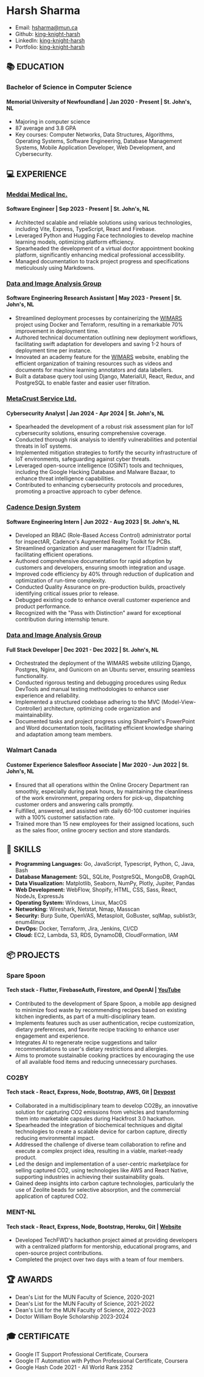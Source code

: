 # **Harsh Sharma**

- Email: <hsharma@mun.ca>
- Github: [king-knight-harsh](https://github.com/king-knight-harsh)
- LinkedIn: [king-knight-harsh](https://www.linkedin.com/in/king-knight-harsh/)
- Portfolio: [king-knight-harsh](https://hsharma.info)

## **📚 EDUCATION**

### **Bachelor of Science in Computer Science**

#### Memorial University of Newfoundland | Jan 2020 - Present | St. John's, NL

- Majoring in computer science
- 87 average and 3.8 GPA
- Key courses: Computer Networks, Data Structures, Algorithms, Operating Systems, Software Engineering, Database Management Systems, Mobile Application Developer, Web Development, and Cybersecurity.

## **💻 EXPERIENCE**

### **[Meddai Medical Inc.](https://www.meddai.ca/)**

#### Software Engineer | Sep 2023 - Present | St. John's, NL

- Architected scalable and reliable solutions using various technologies, including Vite, Express, TypeScript, React and Firebase.
- Leveraged Python and Hugging Face technologies to develop machine learning models, optimizing platform efficiency.
- Spearheaded the development of a virtual doctor appointment booking platform, significantly enhancing medical professional accessibility.
- Managed documentation to track project progress and specifications meticulously using Markdowns.

### **[Data and Image Analysis Group](https://diaglab.cs.mun.ca/)**

#### Software Engineering Research Assistant | May 2023 - Present | St. John's, NL

- Streamlined deployment processes by containerizing the [WIMARS](https://wimars.from-ca.net/) project using Docker and Terraform, resulting in a remarkable 70% improvement in deployment time.
- Authored technical documentation outlining new deployment workflows, facilitating swift adaptation for developers and saving 1-2 hours of deployment time per instance.
- Innovated an academy feature for the [WIMARS](https://wimars.from-ca.net/) website, enabling the efficient organization of training resources such as videos and documents for machine learning annotators and data labellers.
- Built a database query tool using Django, MaterialUI, React, Redux, and PostgreSQL to enable faster and easier user filtration.

### **[MetaCrust Service Ltd.](https://www.metacrust.ca/)**

#### Cybersecurity Analyst | Jan 2024 - Apr 2024 | St. John's, NL

- Spearheaded the development of a robust risk assessment plan for IoT cybersecurity solutions, ensuring comprehensive coverage.
- Conducted thorough risk analysis to identify vulnerabilities and potential threats in IoT systems.
- Implemented mitigation strategies to fortify the security infrastructure of IoT environments, safeguarding against cyber threats.
- Leveraged open-source intelligence (OSINT) tools and techniques, including the Google Hacking Database and Malware Bazaar, to enhance threat intelligence capabilities.
- Contributed to enhancing cybersecurity protocols and procedures, promoting a proactive approach to cyber defence.

### **[Cadence Design System](https://www.cadence.com/)**

#### Software Engineering Intern | Jun 2022 - Aug 2023 | St. John's, NL

- Developed an RBAC (Role-Based Access Control) administrator portal for inspectAR, Cadence's Augmented Reality Toolkit for PCBs.
- Streamlined organization and user management for IT/admin staff, facilitating efficient operations.
- Authored comprehensive documentation for rapid adoption by customers and developers, ensuring smooth integration and usage.
- Improved code efficiency by 40% through reduction of duplication and optimization of run-time complexity.
- Conducted Quality Assurance on pre-production builds, proactively identifying critical issues prior to release.
- Debugged existing code to enhance overall customer experience and product performance.
- Recognized with the "Pass with Distinction" award for exceptional contribution during internship tenure.

### **[Data and Image Analysis Group](https://diaglab.cs.mun.ca/)**

#### Full Stack Developer | Dec 2021 - Dec 2022 | St. John's, NL

- Orchestrated the deployment of the WIMARS website utilizing Django, Postgres, Nginx, and Gunicorn on an Ubuntu server, ensuring seamless functionality.
- Conducted rigorous testing and debugging procedures using Redux DevTools and manual testing methodologies to enhance user experience and reliability.
- Implemented a structured codebase adhering to the MVC (Model-View-Controller) architecture, optimizing code organization and maintainability.
- Documented tasks and project progress using SharePoint's PowerPoint and Word documentation tools, facilitating efficient knowledge sharing and adaptation among team members.

### **Walmart Canada**

#### Customer Experience Salesfloor Associate | Mar 2020 - Jun 2022 | St. John's, NL

- Ensured that all operations within the Online Grocery Department ran smoothly, especially during peak hours, by maintaining the cleanliness of the work environment, preparing orders for pick-up, dispatching customer orders and answering calls promptly.
- Fulfilled, answered, and assisted with daily 60-100 customer inquiries with a 100% customer satisfaction rate.
- Trained more than 15 new employees for their assigned locations, such as the sales floor, online grocery section and store standards.

## **🌟 SKILLS**

- **Programming Languages:**    Go, JavaScript, Typescript, Python, C, Java, Bash
- **Database Management:**      SQL, SQLite, PostgreSQL, MongoDB, GraphQL
- **Data Visualization:**  Matplotlib, Seaborn, NumPy, Plotly, Jupiter, Pandas
- **Web Development:**     WebFlow, Shopify, HTML, CSS, Sass, React, NodeJs, ExpressJs
- **Operating System:**    Windows, Linux, MacOS
- **Networking:**          Wireshark, Netstat, Nmap, Masscan
- **Security:**            Burp Suite, OpenVAS, Metasploit, GoBuster, sqlMap, sublist3r, enum4linux
- **DevOps:**              Docker, Terraform, Jira, Jenkins, CI/CD
- **Cloud:**               EC2, Lambda, S3, RDS, DynamoDB, CloudFormation, IAM

## **📦 PROJECTS**

### **Spare Spoon**

#### Tech stack - Flutter, FirebaseAuth, Firestore, and OpenAI | [YouTube](https://www.youtube.com/watch?v=11lew5w7Lvs)

- Contributed to the development of Spare Spoon, a mobile app designed to minimize food waste by recommending recipes based on existing kitchen ingredients, as part of a multi-disciplinary team.
- Implements features such as user authentication, recipe customization, dietary preferences, and favorite recipe tracking to enhance user engagement and experience.
- Integrates AI to regenerate recipe suggestions and tailor recommendations to user's dietary restrictions and allergies.
- Aims to promote sustainable cooking practices by encouraging the use of all available food items and reducing unnecessary purchases.

### **CO2BY**

#### Tech stack - React, Express, Node, Bootstrap, AWS, Git | [Devpost](https://devpost.com/software/co2by)

- Collaborated in a multidisciplinary team to develop CO2By, an innovative solution for capturing CO2 emissions from vehicles and transforming them into marketable capsules during Hackfrost 3.0 hackathon.
- Spearheaded the integration of biochemical techniques and digital technologies to create a scalable device for carbon capture, directly reducing environmental impact.
- Addressed the challenge of diverse team collaboration to refine and execute a complex project idea, resulting in a viable, market-ready product.
- Led the design and implementation of a user-centric marketplace for selling captured CO2, using technologies like AWS and React Native, supporting industries in achieving their sustainability goals.
- Gained deep insights into carbon capture technologies, particularly the use of Zeolite beads for selective absorption, and the commercial application of captured CO2.

### **MENT-NL**

#### Tech stack - React, Express, Node, Bootstrap, Heroku, Git | [Website](https://king-knight-harsh.github.io/ment-nl/)

- Developed TechFWD's hackathon project aimed at providing developers with a centralized platform for mentorship, educational programs, and open-source project contributions.
- Completed the project over two days with a team of four members.

## **🏆 AWARDS**

- Dean's List for the MUN Faculty of Science, 2020-2021
- Dean's List for the MUN Faculty of Science, 2021-2022
- Dean's List for the MUN Faculty of Science, 2022-2023
- Doctor William Boyle Scholarship 2023-2024

## **🎓 CERTIFICATE**

- Google IT Support Professional Certificate, Coursera
- Google IT Automation with Python Professional Certificate, Coursera
- Google Hash Code 2021 - All World Rank 2352
